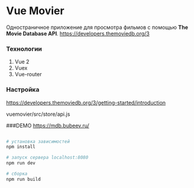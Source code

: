 # Vue Movier

Одностраничное приложение для просмотра фильмов с помощью **The Movie Database API**.
https://developers.themoviedb.org/3 

### Технологии
1. Vue 2
2. Vuex
3. Vue-router

### Настройка
https://developers.themoviedb.org/3/getting-started/introduction

vuemovier/src/store/api.js

###DEMO
https://mdb.bubeev.ru/

``` bash

# установка зависимостей
npm install

# запуск сервера localhost:8080
npm run dev

# сборка
npm run build
